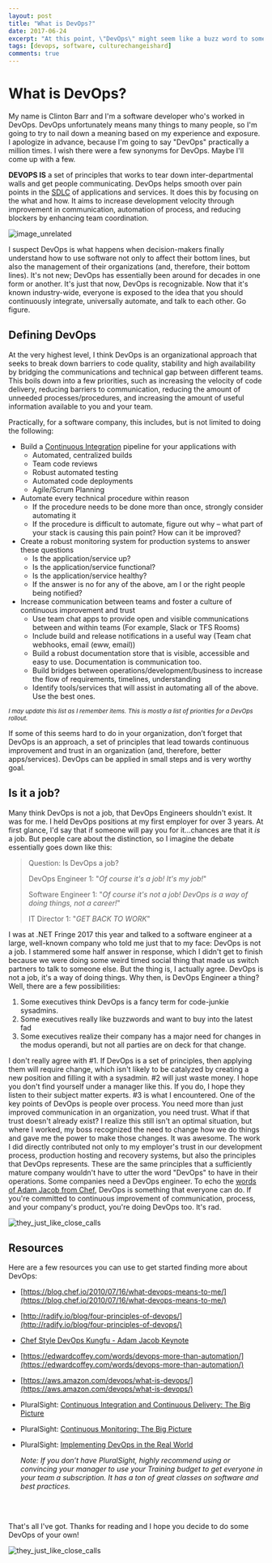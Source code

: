 ```yaml
---
layout: post
title: "What is DevOps?"
date: 2017-06-24
excerpt: "At this point, \"DevOps\" might seem like a buzz word to some, but DevOps has real value. DevOps helps smooth over pain points in..."
tags: [devops, software, culturechangeishard]
comments: true
---
```


# [](#title-1)What is DevOps?

My name is Clinton Barr and I'm a software developer who's worked in DevOps. DevOps unfortunately means many things to many people, so I'm going to try to nail down a meaning based on my experience and exposure. I apologize in advance, because I'm going to say "DevOps" practically a million times. I wish there were a few synonyms for DevOps. Maybe I'll come up with a few.

**DEVOPS IS** a set of principles that works to tear down inter-departmental walls and get people communicating. DevOps helps smooth over pain points in the [SDLC](https://en.wikipedia.org/wiki/Systems_development_life_cycle) of applications and services. It does this by focusing on the what and how. It aims to increase development velocity through improvement in communication, automation of process, and reducing blockers by enhancing team coordination.

<img src="http://imgur.com/Qp1Mglu.gif" alt="image_unrelated" style="display: block; margin: 0 auto;">

I suspect DevOps is what happens when decision-makers finally understand how to use software not only to affect their bottom lines, but also the management of their organizations (and, therefore, their bottom lines).  It's not new; DevOps has essentially been around for decades in one form or another. It's just that now, DevOps is recognizable. Now that it's known industry-wide, everyone is exposed to the idea that you should continuously integrate, universally automate, and talk to each other. Go figure. 

## [](#definition-1)Defining DevOps
At the very highest level, I think DevOps is an organizational approach that seeks to break down barriers to code quality, stability and high availability by bridging the communications and technical gap between different teams. This boils down into a few priorities, such as increasing the velocity of code delivery, reducing barriers to communication, reducing the amount of unneeded processes/procedures, and increasing the amount of useful information available to you and your team.

Practically, for a software company, this includes, but is not limited to doing the following:

*   Build a [Continuous Integration](https://en.wikipedia.org/wiki/Continuous_integration) pipeline for your applications with
    *   Automated, centralized builds
    *   Team code reviews
    *   Robust automated testing
    *   Automated code deployments
    *   Agile/Scrum Planning
*   Automate every technical procedure within reason
    *   If the procedure needs to be done more than once, strongly consider automating it
    *   If the procedure is difficult to automate, figure out why – what part of your stack is causing this pain point? How can it be improved?
*   Create a robust monitoring system for production systems to answer these questions
    *   Is the application/service up?
    *   Is the application/service functional?
    *   Is the application/service healthy?
    *   If the answer is no for any of the above, am I or the right people being notified?
*   Increase communication between teams and foster a culture of continuous improvement and trust
    *   Use team chat apps to provide open and visible communications between and within teams (For example, Slack or TFS Rooms)
    *   Include build and release notifications in a useful way (Team chat webhooks, email (eww, email))
    *   Build a robust documentation store that is visible, accessible and easy to use. Documentation is communication too.
    *   Build bridges between operations/development/business to increase the flow of requirements, timelines, understanding
    *   Identify tools/services that will assist in automating all of the above. Use the best ones.

<small><i>I may update this list as I remember items. This is mostly a list of priorities for a DevOps rollout.</i></small>

If some of this seems hard to do in your organization, don’t forget that DevOps is an approach, a set of principles that lead towards continuous improvement and trust in an organization (and, therefore, better apps/services). DevOps can be applied in small steps and is very worthy goal.

## [](#is-devops-a-job-1)Is it a job?

Many think DevOps is not a job, that DevOps Engineers shouldn't exist. It was for me. I held DevOps positions at my first employer for over 3 years. At first glance, I'd say that if someone will pay you for it...chances are that it _is_ a job. But people care about the distinction, so I imagine the debate essentially goes down like this:

>Question: Is DevOps a job?
>
>DevOps Engineer 1: "*Of course it's a job! It's my job!*"
>
>Software Engineer 1: "*Of course it's not a job! DevOps is a way of doing things, not a career!*"
>
>IT Director 1: "*GET BACK TO WORK*"

I was at .NET Fringe 2017 this year and talked to a software engineer at a large, well-known company who told me just that to my face: DevOps is not a job. I stammered some half answer in response, which I didn't get to finish because we were doing some weird timed social thing that made us switch partners to talk to someone else. But the thing is, I actually agree. DevOps is not a job, it's a way of doing things. Why then, is DevOps Engineer a thing? Well, there are a few possibilities:

1. Some executives think DevOps is a fancy term for code-junkie sysadmins.
2. Some executives really like buzzwords and want to buy into the latest fad
3. Some executives realize their company has a major need for changes in the modus operandi, but not all parties are on deck for that change. 

I don't really agree with #1. If DevOps is a set of principles, then applying them will require change, which isn't likely to be catalyzed by creating a new position and filling it with a sysadmin. #2 will just waste money. I hope you don't find yourself under a manager like this. If you do, I hope they listen to their subject matter experts. #3 is what I encountered. One of the key points of DevOps is people over process. You need more than just improved communication in an organization, you need trust. What if that trust doesn't already exist? I realize this still isn't an optimal situation, but where I worked, my boss recognized the need to change how we do things and gave me the power to make those changes. It was awesome. The work I did directly contributed not only to my employer's trust in our development process, production hosting and recovery systems, but also the principles that DevOps represents. These are the same principles that a sufficiently mature company wouldn't have to utter the word "DevOps" to have in their operations. Some companies need a DevOps engineer. To echo the [words of Adam Jacob from Chef](https://www.youtube.com/watch?v=_DEToXsgrPc), DevOps is something that everyone can do. If you're committed to continuous improvement of communication, process, and your company's product, you're doing DevOps too. It's rad.

<img src="http://imgur.com/5iNEBAj.gif" alt="they_just_like_close_calls" style="display: block; margin: 0 auto;">

## [](#resources-1)Resources
Here are a few resources you can use to get started finding more about DevOps:

*   [https://blog.chef.io/2010/07/16/what-devops-means-to-me/](https://blog.chef.io/2010/07/16/what-devops-means-to-me/)
*   [http://radify.io/blog/four-principles-of-devops/](http://radify.io/blog/four-principles-of-devops/)
*   [Chef Style DevOps Kungfu - Adam Jacob Keynote](https://www.youtube.com/watch?v=_DEToXsgrPc)
*   [https://edwardcoffey.com/words/devops-more-than-automation/](https://edwardcoffey.com/words/devops-more-than-automation/)
*   [https://aws.amazon.com/devops/what-is-devops/](https://aws.amazon.com/devops/what-is-devops/)
*   PluralSight: [Continuous Integration and Continuous Delivery: The Big Picture](https://app.pluralsight.com/library/courses/continuous-integration-delivery-big-picture)
*   PluralSight: [Continuous Monitoring: The Big Picture](https://app.pluralsight.com/library/courses/continuous-monitoring-big-picture)
*   PluralSight: [Implementing DevOps in the Real World](https://app.pluralsight.com/library/courses/implementing-devops-real-world)
    
    *Note: If you don’t have PluralSight, highly recommend using or convincing your manager to use your Training budget to get everyone in your team a subscription. It has a ton of great classes on software and best practices.*
    
    <br>
    <br>
That's all I've got. Thanks for reading and I hope you decide to do some DevOps of your own!
<br>

<img src="http://imgur.com/APeZCFZ.gif" alt="they_just_like_close_calls" style="display: block; margin: 0 auto;">

